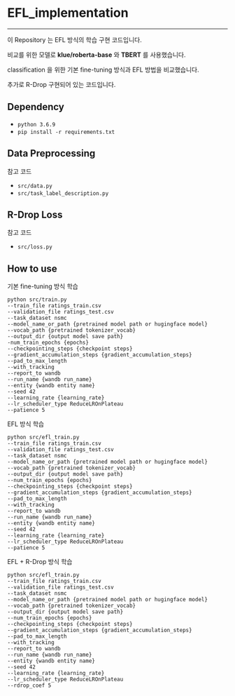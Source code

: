 # EFL_implementation

---

이 Repository 는 EFL 방식의 학습 구현 코드입니다.

비교를 위한 모델로 **klue/roberta-base** 와 **TBERT** 를 사용했습니다.

classification 을 위한 기본 fine-tuning 방식과 EFL 방법을 비교했습니다.

추가로 R-Drop 구현되어 있는 코드입니다.

## Dependency

- `python 3.6.9`
- `pip install -r requirements.txt`


## Data Preprocessing

참고 코드

- `src/data.py`
- `src/task_label_description.py`

## R-Drop Loss

참고 코드

- `src/loss.py`

## How to use

기본 fine-tuning 방식 학습

```
python src/train.py 
--train_file ratings_train.csv 
--validation_file ratings_test.csv 
--task_dataset nsmc 
--model_name_or_path {pretrained model path or hugingface model} 
--vocab_path {pretrained tokenizer_vocab} 
--output_dir {output model save path}
-num_train_epochs {epochs}
--checkpointing_steps {checkpoint steps} 
--gradient_accumulation_steps {gradient_accumulation_steps} 
--pad_to_max_length 
--with_tracking 
--report_to wandb 
--run_name {wandb run_name} 
--entity {wandb entity name}
--seed 42 
--learning_rate {learning_rate}
--lr_scheduler_type ReduceLROnPlateau 
--patience 5
```

EFL 방식 학습

```
python src/efl_train.py 
--train_file ratings_train.csv 
--validation_file ratings_test.csv 
--task_dataset nsmc 
--model_name_or_path {pretrained model path or hugingface model} 
--vocab_path {pretrained tokenizer_vocab} 
--output_dir {output model save path} 
--num_train_epochs {epochs}
--checkpointing_steps {checkpoint steps}
--gradient_accumulation_steps {gradient_accumulation_steps}
--pad_to_max_length 
--with_tracking 
--report_to wandb
--run_name {wandb run_name} 
--entity {wandb entity name}
--seed 42 
--learning_rate {learning_rate}
--lr_scheduler_type ReduceLROnPlateau 
--patience 5
```

EFL + R-Drop 방식 학습

```
python src/efl_train.py 
--train_file ratings_train.csv 
--validation_file ratings_test.csv 
--task_dataset nsmc 
--model_name_or_path {pretrained model path or hugingface model} 
--vocab_path {pretrained tokenizer_vocab} 
--output_dir {output model save path} 
--num_train_epochs {epochs}
--checkpointing_steps {checkpoint steps}
--gradient_accumulation_steps {gradient_accumulation_steps}
--pad_to_max_length 
--with_tracking 
--report_to wandb
--run_name {wandb run_name} 
--entity {wandb entity name}
--seed 42 
--learning_rate {learning_rate}
--lr_scheduler_type ReduceLROnPlateau 
--rdrop_coef 5
```




